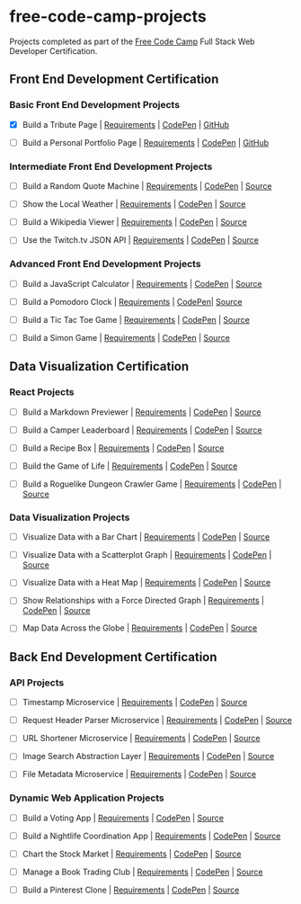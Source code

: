 # free-code-camp-projects
Projects completed as part of the [Free Code Camp](http://www.freecodecamp.com) Full Stack Web Developer Certification.

## Front End Development Certification

### Basic Front End Development Projects 

- [x] Build a Tribute Page | [Requirements](http://www.freecodecamp.com/challenges/build-a-tribute-page) | [CodePen](https://codepen.io/solomonkamanga/pen/wrJVRZ) | [GitHub](https://github.com/solomonkamanga/tribute-page)

- [ ] Build a Personal Portfolio Page | [Requirements](http://www.freecodecamp.com/challenges/build-a-personal-portfolio-webpage) | [CodePen](https://codepen.io/solomonkamanga/pen/RLZgMb) | [GitHub](https://github.com/solomonkamanga/solomonkamanga.github.io)


### Intermediate Front End Development Projects

- [ ] Build a Random Quote Machine | [Requirements](http://www.freecodecamp.com/challenges/build-a-random-quote-machine) | [CodePen]() | [Source]()

- [ ] Show the Local Weather | [Requirements](http://www.freecodecamp.com/challenges/show-the-local-weather) | [CodePen]() | [Source]()

- [ ] Build a Wikipedia Viewer | [Requirements](http://www.freecodecamp.com/challenges/build-a-wikipedia-viewer) | [CodePen]() | [Source]()

- [ ] Use the Twitch.tv JSON API | [Requirements](http://www.freecodecamp.com/challenges/use-the-twitchtv-json-api) | [CodePen]() | [Source]()


### Advanced Front End Development Projects

- [ ] Build a JavaScript Calculator | [Requirements](http://www.freecodecamp.com/challenges/build-a-javascript-calculator) | [CodePen]() | [Source]()

- [ ] Build a Pomodoro Clock | [Requirements](http://www.freecodecamp.com/challenges/build-a-pomodoro-clock) | [CodePen]()| [Source]()

- [ ] Build a Tic Tac Toe Game | [Requirements](http://www.freecodecamp.com/challenges/build-a-tic-tac-toe-game) | [CodePen]() | [Source]()

- [ ] Build a Simon Game | [Requirements](http://www.freecodecamp.com/challenges/build-a-simon-game) | [CodePen]() | [Source]()


## Data Visualization Certification

### React Projects

- [ ] Build a Markdown Previewer | [Requirements](https://www.freecodecamp.org/challenges/build-a-markdown-previewer) | [CodePen]() | [Source]()

- [ ] Build a Camper Leaderboard | [Requirements](https://www.freecodecamp.org/challenges/build-a-camper-leaderboard) | [CodePen]() | [Source]()

- [ ] Build a Recipe Box | [Requirements](http://www.freecodecamp.com/challenges/visualize-data-with-a-heat-map) | [CodePen]() | [Source]()

- [ ] Build the Game of Life | [Requirements](http://www.freecodecamp.com/challenges/show-relationships-with-a-force-directed-graph) | [CodePen]() | [Source]()

- [ ] Build a Roguelike Dungeon Crawler Game | [Requirements](https://www.freecodecamp.org/challenges/build-a-roguelike-dungeon-crawler-game) | [CodePen]() | [Source]()


### Data Visualization Projects

- [ ] Visualize Data with a Bar Chart | [Requirements](http://www.freecodecamp.com/challenges/visualize-data-with-a-bar-chart) | [CodePen]() | [Source]()

- [ ] Visualize Data with a Scatterplot Graph | [Requirements](http://www.freecodecamp.com/challenges/visualize-data-with-a-scatterplot-graph) | [CodePen]() | [Source]()

- [ ] Visualize Data with a Heat Map | [Requirements](http://www.freecodecamp.com/challenges/visualize-data-with-a-heat-map) | [CodePen]() | [Source]()

- [ ] Show Relationships with a Force Directed Graph | [Requirements](http://www.freecodecamp.com/challenges/show-relationships-with-a-force-directed-graph) | [CodePen]() | [Source]()

- [ ] Map Data Across the Globe | [Requirements](http://www.freecodecamp.com/challenges/map-data-across-the-globe) | [CodePen]() | [Source]()


## Back End Development Certification

### API Projects

- [ ] Timestamp Microservice | [Requirements](http://www.freecodecamp.com/challenges/timestamp-microservice) | [CodePen]() | [Source]()

- [ ] Request Header Parser Microservice | [Requirements](http://www.freecodecamp.com/challenges/timestamp-microservice) | [CodePen]() | [Source]()

- [ ] URL Shortener Microservice | [Requirements](http://www.freecodecamp.com/challenges/url-shortener-microservice) | [CodePen]() | [Source]()

- [ ] Image Search Abstraction Layer | [Requirements](http://www.freecodecamp.com/challenges/image-search-abstraction-layer) | [CodePen]() | [Source]()

- [ ] File Metadata Microservice | [Requirements](http://www.freecodecamp.com/challenges/file-metadata-microservice) | [CodePen]() | [Source]()


### Dynamic Web Application Projects

- [ ] Build a Voting App | [Requirements](http://www.freecodecamp.com/challenges/build-a-voting-app) | [CodePen]() | [Source]()

- [ ] Build a Nightlife Coordination App | [Requirements](http://www.freecodecamp.com/challenges/build-a-nightlife-coordination-app) | [CodePen]() | [Source]()

- [ ] Chart the Stock Market | [Requirements](http://www.freecodecamp.com/challenges/chart-the-stock-market) | [CodePen]() | [Source]()

- [ ] Manage a Book Trading Club | [Requirements](http://www.freecodecamp.com/challenges/manage-a-book-trading-club) | [CodePen]() | [Source]()

- [ ] Build a Pinterest Clone | [Requirements](http://www.freecodecamp.com/challenges/build-a-pinterest-clone) | [CodePen]() | [Source]()
